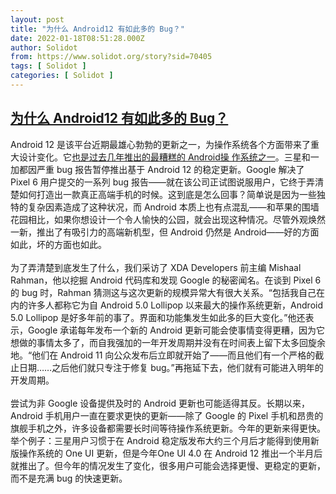 ```yaml
---
layout: post
title: "为什么 Android12 有如此多的 Bug？"
date: 2022-01-18T08:51:28.000Z
author: Solidot
from: https://www.solidot.org/story?sid=70405
tags: [ Solidot ]
categories: [ Solidot ]
---
```

<!--1642495888000-->
[为什么 Android12 有如此多的 Bug？](https://www.solidot.org/story?sid=70405)
------

<div>
Android 12 是该平台近期最雄心勃勃的更新之一，为操作系统各个方面带来了重大设计变化。它<a href="https://www.theverge.com/22881882/android-12-google-pixel-6-pro-bugs-oneplus-oxygenos-12-samsung-one-ui-4-update">也是过去几年推出的最糟糕的 Android操 作系统之一</a>。三星和一加都因严重 bug 报告暂停推出基于 Android 12 的稳定更新。Google 解决了 Pixel 6 用户提交的一系列 bug 报告——就在该公司正试图说服用户，它终于弄清楚如何打造出一款真正高端手机的时候。这到底是怎么回事？简单说是因为一些独特的复杂因素造成了这种状况，而 Android 本质上也有点混乱——和苹果的围墙花园相比，如果你想设计一个令人愉快的公园，就会出现这种情况。尽管外观焕然一新，推出了有吸引力的高端新机型，但 Android 仍然是 Android——好的方面如此，坏的方面也如此。<br><br>为了弄清楚到底发生了什么，我们采访了 XDA Developers 前主编 Mishaal Rahman，他以挖掘 Android 代码库和发现 Google 的秘密闻名。在谈到 Pixel 6 的 bug 时，Rahman 猜测这与这次更新的规模异常大有很大关系。“包括我自己在内的许多人都称它为自 Android 5.0 Lollipop 以来最大的操作系统更新，Android 5.0 Lollipop 是好多年前的事了。界面和功能集发生如此多的巨大变化。”他还表示，Google 承诺每年发布一个新的 Android 更新可能会使事情变得更糟，因为它想做的事情太多了，而自我强加的一年开发周期并没有在时间表上留下太多回旋余地。“他们在 Android 11 向公众发布后立即就开始了——而且他们有一个严格的截止日期……之后他们就只专注于修复 bug。”再拖延下去，他们就有可能进入明年的开发周期。<br><br>尝试为非 Google 设备提供及时的 Android 更新也可能适得其反。长期以来，Android 手机用户一直在要求更快的更新——除了 Google 的 Pixel 手机和昂贵的旗舰手机之外，许多设备都需要长时间等待操作系统更新。今年的更新来得更快。举个例子：三星用户习惯于在 Android 稳定版发布大约三个月后才能得到使用新版操作系统的 One UI 更新，但是今年One UI 4.0 在 Android 12 推出一个半月后就推出了。但今年的情况发生了变化，很多用户可能会选择更慢、更稳定的更新，而不是充满 bug 的快速更新。
</div>
